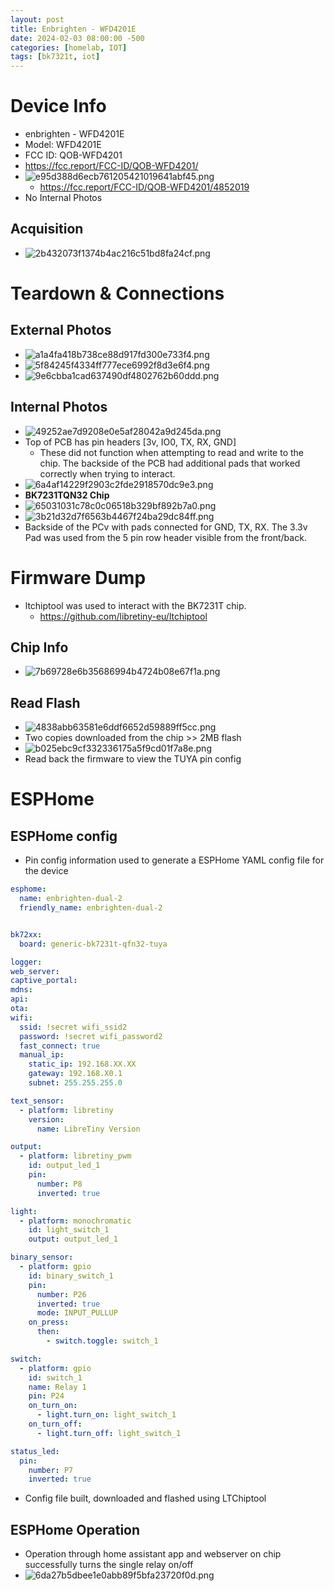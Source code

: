 ```yaml
---
layout: post
title: Enbrighten - WFD4201E
date: 2024-02-03 08:00:00 -500
categories: [homelab, IOT]
tags: [bk7321t, iot]
---
```

# Device Info
* enbrighten - WFD4201E
* Model: WFD4201E
* FCC ID: QOB-WFD4201
* https://fcc.report/FCC-ID/QOB-WFD4201/
* ![e95d388d6ecb761205421019641abf45.png](_resources/e95d388d6ecb761205421019641abf45.png)
	* https://fcc.report/FCC-ID/QOB-WFD4201/4852019
* No Internal Photos
## Acquisition
* ![2b432073f1374b4ac216c51bd8fa24cf.png](_resources/2b432073f1374b4ac216c51bd8fa24cf.png)
# Teardown & Connections
## External Photos
* ![a1a4fa418b738ce88d917fd300e733f4.png](_resources/a1a4fa418b738ce88d917fd300e733f4.png)
* ![5f84245f4334ff777ece6992f8d3e6f4.png](_resources/5f84245f4334ff777ece6992f8d3e6f4.png)
* ![9e6cbba1cad637490df4802762b60ddd.png](_resources/9e6cbba1cad637490df4802762b60ddd.png)
## Internal Photos
* ![49252ae7d9208e0e5af28042a9d245da.png](_resources/49252ae7d9208e0e5af28042a9d245da.png)
* Top of PCB has pin headers [3v, IO0, TX, RX, GND]
	* These did not function when attempting to read and write to the chip. The backside of the PCB had additional pads that worked correctly when trying to interact.
* ![6a4af14229f2903c2fde2918570dc9e3.png](_resources/6a4af14229f2903c2fde2918570dc9e3.png)
* **BK7231TQN32 Chip**
* ![65031031c78c0c06518b329bf892b7a0.png](_resources/65031031c78c0c06518b329bf892b7a0.png)
* ![3b21d32d7f6563b4467f24ba29dc84ff.png](_resources/3b21d32d7f6563b4467f24ba29dc84ff.png)
* Backside of the PCv with pads connected for GND, TX, RX. The 3.3v Pad was used from the 5 pin row header visible from the front/back.
# Firmware Dump
* ltchiptool was used to interact with the BK7231T chip.
	* https://github.com/libretiny-eu/ltchiptool
## Chip Info
* ![7b69728e6b35686994b4724b08e67f1a.png](_resources/7b69728e6b35686994b4724b08e67f1a.png)
## Read Flash
* ![4838abb63581e6ddf6652d59889ff5cc.png](_resources/4838abb63581e6ddf6652d59889ff5cc.png)
* Two copies downloaded from the chip >> 2MB flash
* ![b025ebc9cf332336175a5f9cd01f7a8e.png](_resources/b025ebc9cf332336175a5f9cd01f7a8e.png)
* Read back the firmware to view the TUYA pin config
# ESPHome
## ESPHome config
* Pin config information used to generate a ESPHome YAML config file for the device
```yml
esphome:
  name: enbrighten-dual-2
  friendly_name: enbrighten-dual-2


bk72xx:
  board: generic-bk7231t-qfn32-tuya

logger:
web_server:
captive_portal:
mdns:
api:
ota:
wifi:
  ssid: !secret wifi_ssid2
  password: !secret wifi_password2
  fast_connect: true
  manual_ip:
    static_ip: 192.168.XX.XX
    gateway: 192.168.X0.1
    subnet: 255.255.255.0

text_sensor:
  - platform: libretiny
    version:
      name: LibreTiny Version

output:
  - platform: libretiny_pwm
    id: output_led_1
    pin:
      number: P8
      inverted: true

light:
  - platform: monochromatic
    id: light_switch_1
    output: output_led_1

binary_sensor:
  - platform: gpio
    id: binary_switch_1
    pin:
      number: P26
      inverted: true
      mode: INPUT_PULLUP
    on_press:
      then:
        - switch.toggle: switch_1

switch:
  - platform: gpio
    id: switch_1
    name: Relay 1
    pin: P24
    on_turn_on:
      - light.turn_on: light_switch_1
    on_turn_off:
      - light.turn_off: light_switch_1

status_led:
  pin:
    number: P7
    inverted: true
```
* Config file built, downloaded and flashed using LTChiptool
## ESPHome Operation
* Operation through home assistant app and webserver on chip successfully turns the single relay on/off
* ![6da27b5dbee1e0abb89f5bfa23720f0d.png](_resources/6da27b5dbee1e0abb89f5bfa23720f0d.png)
